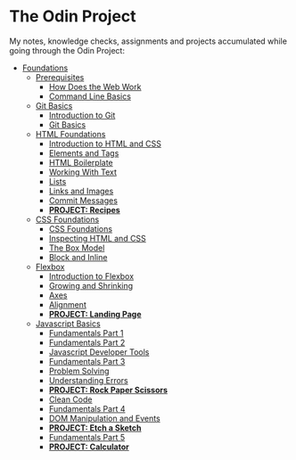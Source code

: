 # The Odin Project

My notes, knowledge checks, assignments and projects accumulated while going through the Odin Project:

- [Foundations](https://github.com/chrscmpl/TOP/tree/main/Foundations)
  - [Prerequisites](https://github.com/chrscmpl/TOP/tree/main/Foundations/1.Prerequisites)
    - [How Does the Web Work](https://github.com/chrscmpl/TOP/tree/main/Foundations/1.Prerequisites/1.How-Does-The-Web-Work)
    - [Command Line Basics](https://github.com/chrscmpl/TOP/tree/main/Foundations/1.Prerequisites/2.Command-Line-Basics)
  - [Git Basics](https://github.com/chrscmpl/TOP/tree/main/Foundations/2.Git-Basics)
    - [Introduction to Git](https://github.com/chrscmpl/TOP/tree/main/Foundations/2.Git-Basics/1.Introduction-To-Git)
    - [Git Basics](https://github.com/chrscmpl/TOP/tree/main/Foundations/2.Git-Basics/2.Git-Basics)
  - [HTML Foundations](https://github.com/chrscmpl/TOP/tree/main/Foundations/3.HTML-Foundations)
    - [Introduction to HTML and CSS](https://github.com/chrscmpl/TOP/tree/main/Foundations/3.HTML-Foundations/1.Introduction-to-HTML%26CSS)
    - [Elements and Tags](https://github.com/chrscmpl/TOP/tree/main/Foundations/3.HTML-Foundations/2.Elements-and-Tags)
    - [HTML Boilerplate](https://github.com/chrscmpl/TOP/tree/main/Foundations/3.HTML-Foundations/3.HTML-Boilerplate)
    - [Working With Text](https://github.com/chrscmpl/TOP/tree/main/Foundations/3.HTML-Foundations/4.Working-With-Text)
    - [Lists](https://github.com/chrscmpl/TOP/tree/main/Foundations/3.HTML-Foundations/5.Lists)
    - [Links and Images](https://github.com/chrscmpl/TOP/tree/main/Foundations/3.HTML-Foundations/6.Links-And-Images)
    - [Commit Messages](https://github.com/chrscmpl/TOP/tree/main/Foundations/3.HTML-Foundations/7.Commit-Messages)
    - **[PROJECT: Recipes](https://github.com/chrscmpl/odin-recipes)**
  - [CSS Foundations](https://github.com/chrscmpl/TOP/tree/main/Foundations/4.CSS-Foundations)
    - [CSS Foundations](https://github.com/chrscmpl/TOP/tree/main/Foundations/4.CSS-Foundations/1.CSS-Foundations)
    - [Inspecting HTML and CSS](https://github.com/chrscmpl/TOP/tree/main/Foundations/4.CSS-Foundations/2.Inspecting-HTML%26CSS)
    - [The Box Model](https://github.com/chrscmpl/TOP/tree/main/Foundations/4.CSS-Foundations/3.The-Box-Model)
    - [Block and Inline](https://github.com/chrscmpl/TOP/tree/main/Foundations/4.CSS-Foundations/4.Block-and-Inline)
  - [Flexbox](https://github.com/chrscmpl/TOP/tree/main/Foundations/5.Flexbox)
    - [Introduction to Flexbox](https://github.com/chrscmpl/TOP/tree/main/Foundations/5.Flexbox/1.Introduction-to-Flexbox)
    - [Growing and Shrinking](https://github.com/chrscmpl/TOP/tree/main/Foundations/5.Flexbox/2.Growing-and-Shrinking)
    - [Axes](https://github.com/chrscmpl/TOP/tree/main/Foundations/5.Flexbox/3.Axes)
    - [Alignment](https://github.com/chrscmpl/TOP/tree/main/Foundations/5.Flexbox/4.Alignment)
    - **[PROJECT: Landing Page](https://github.com/chrscmpl/odin-landing-page)**
  - [Javascript Basics](https://github.com/chrscmpl/TOP/tree/main/Foundations/6.Javascript-Basics)
    - [Fundamentals Part 1](https://github.com/chrscmpl/TOP/tree/main/Foundations/6.Javascript-Basics/1.Fundamentals-Part-1)
    - [Fundamentals Part 2](https://github.com/chrscmpl/TOP/tree/main/Foundations/6.Javascript-Basics/2.Fundamentals-Part-2)
    - [Javascript Developer Tools](https://github.com/chrscmpl/TOP/tree/main/Foundations/6.Javascript-Basics/3.Javascript-Developer-Tools)
    - [Fundamentals Part 3](https://github.com/chrscmpl/TOP/tree/main/Foundations/6.Javascript-Basics/4.Fundamentals-Part-3)
    - [Problem Solving](https://github.com/chrscmpl/TOP/tree/main/Foundations/6.Javascript-Basics/5.Problem-Solving)
    - [Understanding Errors](https://github.com/chrscmpl/TOP/tree/main/Foundations/6.Javascript-Basics/6.Understanding-Errors)
    - **[PROJECT: Rock Paper Scissors](https://github.com/chrscmpl/odin-rock-paper-scissors)**
    - [Clean Code](https://github.com/chrscmpl/TOP/tree/main/Foundations/6.Javascript-Basics/8.Clean-Code)
    - [Fundamentals Part 4](https://github.com/chrscmpl/TOP/tree/main/Foundations/6.Javascript-Basics/9.Fundamentals-Part-4)
    - [DOM Manipulation and Events](https://github.com/chrscmpl/TOP/tree/main/Foundations/6.Javascript-Basics/10.DOM-Manipulation-and-Events)
    - **[PROJECT: Etch a Sketch](https://github.com/chrscmpl/odin-etch-a-sketch)**
    - [Fundamentals Part 5](https://github.com/chrscmpl/TOP/tree/main/Foundations/6.Javascript-Basics/12.Fundamentals-Part-5)
    - **[PROJECT: Calculator](https://github.com/chrscmpl/odin-calculator)**
